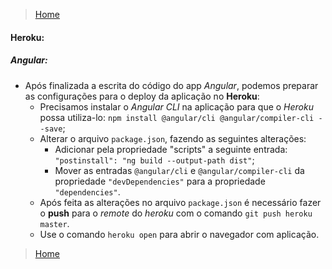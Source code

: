 > [Home](README.md)

#### Heroku:

##### Angular:

* Após finalizada a escrita do código do app *Angular*, podemos preparar as configurações para o deploy da aplicação no **Heroku**:
  * Precisamos instalar o *Angular CLI* na aplicação para que o *Heroku* possa utiliza-lo: `npm install @angular/cli @angular/compiler-cli --save`;
  * Alterar o arquivo `package.json`, fazendo as seguintes alterações:
    * Adicionar pela propriedade "scripts" a seguinte entrada: `"postinstall": "ng build --output-path dist"`;
	* Mover as entradas `@angular/cli` e `@angular/compiler-cli` da propriedade `"devDependencies"` para a propriedade `"dependencies"`.
  * Após feita as alterações no arquivo `package.json` é necessário fazer o **push** para o *remote* do *heroku* com o comando `git push heroku master`.
  * Use o comando `heroku open` para abrir o navegador com aplicação.

> [Home](README.md)